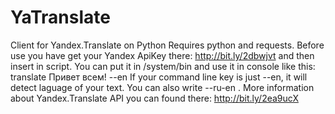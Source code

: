 # YaTranslate
Client for Yandex.Translate on Python
Requires python and requests.
Before use you have get your Yandex ApiKey there: http://bit.ly/2dbwjvt and then insert in script.
You can put it in /system/bin and use it in console like this: translate Привет всем! --en
If your command line key is just --en, it will detect laguage of your text. You can also write --ru-en .
More information about Yandex.Translate API you can found there: http://bit.ly/2ea9ucX 
